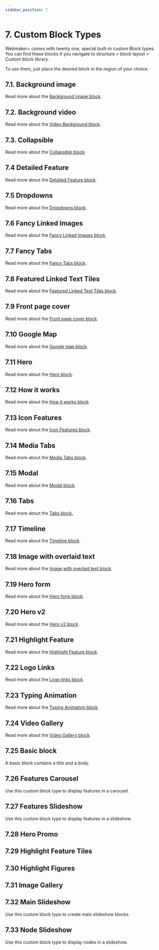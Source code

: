 ```yaml
---
sidebar_position: 7
---
```


# 7. Custom Block Types

Webmaker+ comes with twenty one, special built-in custom Block types. You can find these blocks if you navigate to structure > block layout > Custom block library.

To use them, just place the desired block in the region of your choice.

## 7.1. Background image

Read more about the [Background image block](https://www.google.com/url?q=https://docs.google.com/document/d/1QQa5uvE3TG0TaK-wDjLlK9JXE5Kqy0NSQbwQ6o4UFAg/edit%23heading%3Dh.8mfuwmyq1ffa&sa=D&source=editors&ust=1664361389177758&usg=AOvVaw2kJP6ZHN72Sl4QJsYWKR1k).

## 7.2. Background video

Read more about the [Video Background block](https://www.google.com/url?q=https://docs.google.com/document/d/1QQa5uvE3TG0TaK-wDjLlK9JXE5Kqy0NSQbwQ6o4UFAg/edit%23heading%3Dh.a42fw8blxd5i&sa=D&source=editors&ust=1664361389178273&usg=AOvVaw1NS_OVdPrWgZk1N1WnXk_N).

## 7.3. Collapsible

Read more about the [Collapsible block](https://www.google.com/url?q=https://docs.google.com/document/d/1QQa5uvE3TG0TaK-wDjLlK9JXE5Kqy0NSQbwQ6o4UFAg/edit%23heading%3Dh.p3k5fxipdmzf&sa=D&source=editors&ust=1664361389178807&usg=AOvVaw0IuW0el-hbrWs1lFH6HS7k).

## 7.4 Detailed Feature

Read more about the [Detailed Feature block](https://www.google.com/url?q=https://docs.google.com/document/d/1QQa5uvE3TG0TaK-wDjLlK9JXE5Kqy0NSQbwQ6o4UFAg/edit%23heading%3Dh.u9yd3cn0mpkr&sa=D&source=editors&ust=1664361389179620&usg=AOvVaw1tEOkAWDUrkWckAH0J38UM).

## 7.5 Dropdowns

Read more about the [Dropdowns block](https://www.google.com/url?q=https://docs.google.com/document/d/1QQa5uvE3TG0TaK-wDjLlK9JXE5Kqy0NSQbwQ6o4UFAg/edit%23heading%3Dh.6wjhmb9r0o54&sa=D&source=editors&ust=1664361389180120&usg=AOvVaw2zS6cKb55hqM5T52CBxzWs).

## 7.6 Fancy Linked Images

Read more about the [Fancy Linked Images block](https://www.google.com/url?q=https://docs.google.com/document/d/1QQa5uvE3TG0TaK-wDjLlK9JXE5Kqy0NSQbwQ6o4UFAg/edit%23heading%3Dh.1vblr052lsac&sa=D&source=editors&ust=1664361389180631&usg=AOvVaw1LF0TVr_zlmSpFT-UqvxXD).

## 7.7 Fancy Tabs

Read more about the [Fancy Tabs block](https://www.google.com/url?q=https://docs.google.com/document/d/1QQa5uvE3TG0TaK-wDjLlK9JXE5Kqy0NSQbwQ6o4UFAg/edit%23heading%3Dh.hhjvjctekmek&sa=D&source=editors&ust=1664361389181701&usg=AOvVaw3xYi2v4nFAPrKHAn8ZJEwc).

## 7.8 Featured Linked Text Tiles

Read more about the [Featured Linked Text Tiles block](https://www.google.com/url?q=https://docs.google.com/document/d/1QQa5uvE3TG0TaK-wDjLlK9JXE5Kqy0NSQbwQ6o4UFAg/edit%23heading%3Dh.hhjvjctekmek&sa=D&source=editors&ust=1664361389181701&usg=AOvVaw3xYi2v4nFAPrKHAn8ZJEwc).

## 7.9 Front page cover

Read more about the [Front page cover block](https://www.google.com/url?q=https://docs.google.com/document/d/1QQa5uvE3TG0TaK-wDjLlK9JXE5Kqy0NSQbwQ6o4UFAg/edit%23heading%3Dh.huos7flvushk&sa=D&source=editors&ust=1664361389182252&usg=AOvVaw1IYZEGE8Lyfml5eO-QIF5w).

## 7.10 Google Map

Read more about the [Google map block](https://www.google.com/url?q=https://docs.google.com/document/d/1QQa5uvE3TG0TaK-wDjLlK9JXE5Kqy0NSQbwQ6o4UFAg/edit%23heading%3Dh.3uk6uaoiupkj&sa=D&source=editors&ust=1664361389182757&usg=AOvVaw3J8YfkHvYMAs3ZrhPUhO2C).

## 7.11 Hero

Read more about the [Hero block](https://www.google.com/url?q=https://docs.google.com/document/d/1QQa5uvE3TG0TaK-wDjLlK9JXE5Kqy0NSQbwQ6o4UFAg/edit%23heading%3Dh.b68ipwfxrtlf&sa=D&source=editors&ust=1664361389183289&usg=AOvVaw0J_IGEIZ-VO6SKnQfbdxMg).

## 7.12 How it works

Read more about the [How it works block](https://www.google.com/url?q=https://docs.google.com/document/d/1QQa5uvE3TG0TaK-wDjLlK9JXE5Kqy0NSQbwQ6o4UFAg/edit%23heading%3Dh.7gmjypu6t2fs&sa=D&source=editors&ust=1664361389183737&usg=AOvVaw0EFHHXFfNilTPc1kKcSTxT).

## 7.13 Icon Features

Read more about the [Icon Features block](https://www.google.com/url?q=https://docs.google.com/document/d/1QQa5uvE3TG0TaK-wDjLlK9JXE5Kqy0NSQbwQ6o4UFAg/edit%23heading%3Dh.g88w6ex6ci4a&sa=D&source=editors&ust=1664361389184207&usg=AOvVaw1b_g0T0IDBWBEA6Q-I9Z9h).

## 7.14 Media Tabs

Read more about the [Media Tabs block](https://www.google.com/url?q=https://docs.google.com/document/d/1QQa5uvE3TG0TaK-wDjLlK9JXE5Kqy0NSQbwQ6o4UFAg/edit%23heading%3Dh.19muljktcnkq&sa=D&source=editors&ust=1664361389184761&usg=AOvVaw0PzGswlIJRtOksENap1rT9).

## 7.15 Modal

Read more about the [Modal block](https://www.google.com/url?q=https://docs.google.com/document/d/1QQa5uvE3TG0TaK-wDjLlK9JXE5Kqy0NSQbwQ6o4UFAg/edit%23heading%3Dh.e3wfd2tx1p41&sa=D&source=editors&ust=1664361389185377&usg=AOvVaw0Kkiqnt4pEqB2xkksSEkMY).

## 7.16 Tabs

Read more about the [Tabs block.](https://www.google.com/url?q=https://docs.google.com/document/d/1QQa5uvE3TG0TaK-wDjLlK9JXE5Kqy0NSQbwQ6o4UFAg/edit%23heading%3Dh.8di9w5eqqr1w&sa=D&source=editors&ust=1664361389186006&usg=AOvVaw2CR64Sw11_K_3uejL-kql7)

## 7.17 Timeline

Read more about the [Timeline block](https://www.google.com/url?q=https://docs.google.com/document/d/1QQa5uvE3TG0TaK-wDjLlK9JXE5Kqy0NSQbwQ6o4UFAg/edit%23heading%3Dh.2jh990wr0b2f&sa=D&source=editors&ust=1664361389186648&usg=AOvVaw3Rey13UEMdmUr6Kri2KoY2).

## 7.18 Ιmage with overlaid text

Read more about the [Image with overlaid text block](https://www.google.com/url?q=https://docs.google.com/document/d/1QQa5uvE3TG0TaK-wDjLlK9JXE5Kqy0NSQbwQ6o4UFAg/edit%23heading%3Dh.bb2moa1r1tr3&sa=D&source=editors&ust=1664361389187180&usg=AOvVaw1MRlW56x4cQR3_0Pfy0aMe).

## 7.19 Hero form

Read more about the [Hero form block](https://www.google.com/url?q=https://docs.google.com/document/d/1QQa5uvE3TG0TaK-wDjLlK9JXE5Kqy0NSQbwQ6o4UFAg/edit%23heading%3Dh.sav6wqfn5la&sa=D&source=editors&ust=1664361389187736&usg=AOvVaw2iX7NAv3CuT5jCeMBXAjNb).

## 7.20 Hero v2

Read more about the [Hero v2 block](https://www.google.com/url?q=https://docs.google.com/document/d/1QQa5uvE3TG0TaK-wDjLlK9JXE5Kqy0NSQbwQ6o4UFAg/edit%23heading%3Dh.pmyk9fpiqsy3&sa=D&source=editors&ust=1664361389188203&usg=AOvVaw0SS-8gBSzYkWmBI-MVUEbj).

## 7.21 Highlight Feature

Read more about the [Highlight Feature block](https://www.google.com/url?q=https://docs.google.com/document/d/1QQa5uvE3TG0TaK-wDjLlK9JXE5Kqy0NSQbwQ6o4UFAg/edit%23heading%3Dh.wmiln2ndjvu&sa=D&source=editors&ust=1664361389188641&usg=AOvVaw1L_5ufDLDFsUtr07wPZNQQ).

## 7.22 Logo Links

Read more about the [Logo links block](https://www.google.com/url?q=https://docs.google.com/document/d/1QQa5uvE3TG0TaK-wDjLlK9JXE5Kqy0NSQbwQ6o4UFAg/edit%23heading%3Dh.fvgstxf20erc&sa=D&source=editors&ust=1664361389189119&usg=AOvVaw1UZTcXqg_CFp8EIgzqvd1j).

## 7.23 Typing Animation

Read more about the [Typing Animation block](https://www.google.com/url?q=https://docs.google.com/document/d/1QQa5uvE3TG0TaK-wDjLlK9JXE5Kqy0NSQbwQ6o4UFAg/edit%23heading%3Dh.8ehuvg4stnhe&sa=D&source=editors&ust=1664361389189571&usg=AOvVaw0UtF-YdblY0kea8CC7C9rX).

## 7.24 Video Gallery

Read more about the [Video Gallery block](https://www.google.com/url?q=https://docs.google.com/document/d/1QQa5uvE3TG0TaK-wDjLlK9JXE5Kqy0NSQbwQ6o4UFAg/edit%23heading%3Dh.snz2mc281jnz&sa=D&source=editors&ust=1664361389190098&usg=AOvVaw2Gh1IW40gQuxCqgC3MIPl0).

## 7.25 Basic block

A basic block contains a title and a body.

## 7.26 Features Carousel

Use this custom block type to display features in a carousel.

## 7.27 Features Slideshow

Use this custom block type to display features in a slideshow.

## 7.28 Hero Promo

## 7.29 Highlight Feature Tiles

## 7.30 Highlight Figures

## 7.31 Image Gallery

## 7.32 Main Slideshow

Use this custom block type to create main slideshow blocks.

## 7.33 Node Slideshow

Use this custom block type to display nodes in a slideshow.





